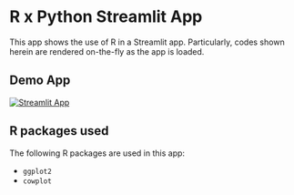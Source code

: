 # R x Python Streamlit App

This app shows the use of R in a Streamlit app. Particularly, codes shown herein are rendered on-the-fly as the app is loaded.

## Demo App

[![Streamlit App](https://static.streamlit.io/badges/streamlit_badge_black_white.svg)](https://rahulrayudu-chrun-pridictions-streamlit-app-sk85k1.streamlitapp.com/)

## R packages used
The following R packages are used in this app:
- `ggplot2`
- `cowplot`

